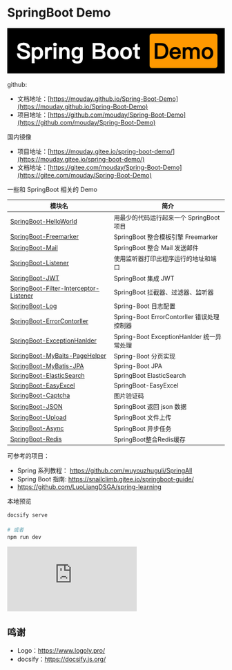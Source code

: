 # SpringBoot Demo

![](logo.png)

github:

- 文档地址：[https://mouday.github.io/Spring-Boot-Demo](https://mouday.github.io/Spring-Boot-Demo)
- 项目地址：[https://github.com/mouday/Spring-Boot-Demo](https://github.com/mouday/Spring-Boot-Demo)


国内镜像

- 项目地址：[https://mouday.gitee.io/spring-boot-demo/](https://mouday.gitee.io/spring-boot-demo/)
- 文档地址：[https://gitee.com/mouday/Spring-Boot-Demo](https://gitee.com/mouday/Spring-Boot-Demo)

一些和 SpringBoot 相关的 Demo

| 模块名                                                                         | 简介                                     |
| ------------------------------------------------------------------------------ | ---------------------------------------- |
| [SpringBoot-HelloWorld](SpringBoot-HelloWorld/README.md)                   | 用最少的代码运行起来一个 SpringBoot 项目 |
| [SpringBoot-Freemarker](SpringBoot-Freemarker/README.md)                     | SpringBoot 整合模板引擎 Freemarker       |
| [SpringBoot-Mail](SpringBoot-Mail/README.md)                                 | SpringBoot 整合 Mail 发送邮件            |
| [SpringBoot-Listener](SpringBoot-Listener/README.md)                         | 使用监听器打印出程序运行的地址和端口     |
| [SpringBoot-JWT](SpringBoot-JWT/README.md)                            | SpringBoot 集成 JWT                      |
| [SpringBoot-Filter-Interceptor-Listener](SpringBoot-Filter-Interceptor-Listener/README.md) | SpringBoot 拦截器、过滤器、监听器        |
| [SpringBoot-Log](SpringBoot-Log/README.md)                                   | Spring-Boot 日志配置                     |
| [SpringBoot-ErrorContorller](SpringBoot-ErrorContorller)                                   | Spring-Boot ErrorContorller   错误处理控制器 |
| [SpringBoot-ExceptionHanlder](SpringBoot-ExceptionHanlder)                                   | Spring-Boot ExceptionHanlder   统一异常处理 |
| [SpringBoot-MyBaits-PageHelper](SpringBoot-MyBaits-PageHelper)                                   | Spring-Boot 分页实现 |
| [SpringBoot-MyBatis-JPA](SpringBoot-MyBatis-JPA)                                   | Spring-Boot JPA |
|[SpringBoot-ElasticSearch](SpringBoot-ElasticSearch)                                   | SpringBoot ElasticSearch |
|[SpringBoot-EasyExcel](SpringBoot-EasyExcel/README.md)  | SpringBoot-EasyExcel |
|[SpringBoot-Captcha](SpringBoot-Captcha/README.md)  | 图片验证码 |
|[SpringBoot-JSON](SpringBoot-JSON/README.md)  | SpringBoot 返回 json 数据 |
|[SpringBoot-Upload](SpringBoot-Upload/README.md)  | SpringBoot 文件上传 |
|[SpringBoot-Async](SpringBoot-Async/README.md)  | SpringBoot 异步任务 |
|[SpringBoot-Redis](SpringBoot-Redis/README.md)  | SpringBoot整合Redis缓存 |


可参考的项目：

- Spring 系列教程： https://github.com/wuyouzhuguli/SpringAll
- Spring Boot 指南: https://snailclimb.gitee.io/springboot-guide/
- https://github.com/LuoLiangDSGA/spring-learning

本地预览

```bash
docsify serve

# 或者
npm run dev
```

![](https://api.isoyu.com/bing_images.php)

## 鸣谢

- Logo：https://www.logoly.pro/
- docsify：https://docsify.js.org/
